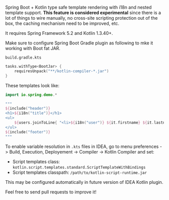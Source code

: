 Spring Boot + Kotlin type safe template rendering with i18n and nested template support.
**This feature is considered experimental** since there is a lot of things to wire manually,
no cross-site scripting protection out of the box, the caching mechanism need to be improved,
etc.

It requires Spring Framework 5.2 and Kotlin 1.3.40+.

Make sure to configure Spring Boot Gradle plugin as following to mke it working with Boot fat JAR.

`build.gradle.kts`
```kotlin
tasks.withType<BootJar> {
	requiresUnpack("**/kotlin-compiler-*.jar")
}
```

These templates look like:

```kotlin
import io.spring.demo.*

"""
${include("header")}
<h1>${i18n("title")}</h1>
<ul>
	${users.joinToLine{ "<li>${i18n("user")} ${it.firstname} ${it.lastname}</li>" }}
</ul>
${include("footer")}
"""
```

To enable variable resolution in `.kts` files in IDEA, go to menu preferences -> Build, Execution, Deployement -> Compiler -> Kotlin Compiler and set:
 - Script templates class: `kotlin.script.templates.standard.ScriptTemplateWithBindings`
 - Script templates classpath: `/path/to/kotlin-script-runtime.jar`
 
This may be configured automatically in future version of IDEA Kotlin plugin.

Feel free to send pull requests to improve it!
